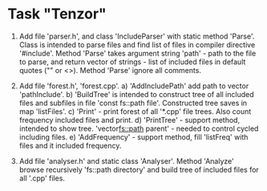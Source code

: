 # Task "Tenzor"

1. Add file 'parser.h', and class 'IncludeParser' with static method 'Parse'. Class is intended to parse files and find list of files in compiler directive '#include'. Method 'Parse' takes argument string 'path' - path to the file to parse, and return vector of strings - list of included files in default quotes ("" or <>). Method 'Parse' ignore all comments.

2. Add file 'forest.h', 'forest.cpp'. 
	a) 'AddIncludePath' add path to vector 'pathInclude'.
	b) 'BuildTree' is intended to construct tree of all included files and subfiles in file 'const fs::path file'. Constructed tree saves in map 'listFiles'.
	c) 'Print' - print forest of all '*.cpp' file trees. Also count frequency included files and print.
	d) 'PrintTree' - support method, intended to show tree. 'vector<fs::path> parent' - needed to control cycled including files.
	e) 'AddFrequency' - support method, fill 'listFreq' with files and it included frequency.

3. Add file 'analyser.h' and static class 'Analyser'. Method 'Analyze' browse recursively 'fs::path directory' and build tree of included files for all '.cpp' files.
